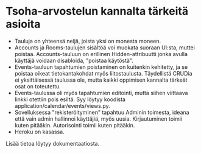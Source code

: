 # Tsoha-arvostelun kannalta tärkeitä asioita

* Tauluja on yhteensä neljä, joista yksi on monesta moneen.
* Accounts ja Rooms-taulujen sisältöä voi muokata suoraan UI:sta, muttei poistaa. Accounts-tauluun on erillinen Hidden-attribuutti jonka avulla käyttäjä voidaan disabloida, "poistaa käytöstä".
* Events-tauluun tapahtumien poistaminen on kuitenkin kehitetty, ja se poistaa oikeat tietokantakohdat myös liitostaulusta. Täydellistä CRUDia ei yksittäisessä taulussa ole, mutta kaikki oppimisen kannalta tärkeät osat on toteutettu.
* Events-taulussa oli myös tapahtumien editointi, mutta siihen viittaava linkki otettiin pois esiltä. Syy löytyy koodista application/calendar/events/views.py. 
* Sovelluksessa "rekisteröityminen" tapahtuu Adminin toimesta, ideana että vain admin hallinnoi käyttäjiä, myös uusia. Kirjautuminen toimii kuten pitääkin. Autorisointi toimii kuten pitääkin.
* Heroku on kasassa.

Lisää tietoa löytyy dokumentaatiosta.
